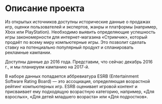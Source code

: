 # Описание проекта
Из открытых источников доступны исторические данные о продажах игр, оценки пользователей и экспертов, жанры и платформы (например, Xbox или PlayStation). Необходимо выявить определяющие успешность игры закономерности для интернет-магазина «Стримчик», который продаёт по всему миру компьютерные игры. Это позволит сделать ставку на потенциально популярный продукт и спланировать рекламные кампании.

Доступны данные до 2016 года. Представим, что сейчас декабрь 2016 г., и мы планируем кампанию на 2017-й.

В наборе данных попадается аббревиатура ESRB (Entertainment Software Rating Board) — это ассоциация, определяющая возрастной рейтинг компьютерных игр. ESRB оценивает игровой контент и присваивает ему подходящую возрастную категорию, например, «Для взрослых», «Для детей младшего возраста» или «Для подростков».
